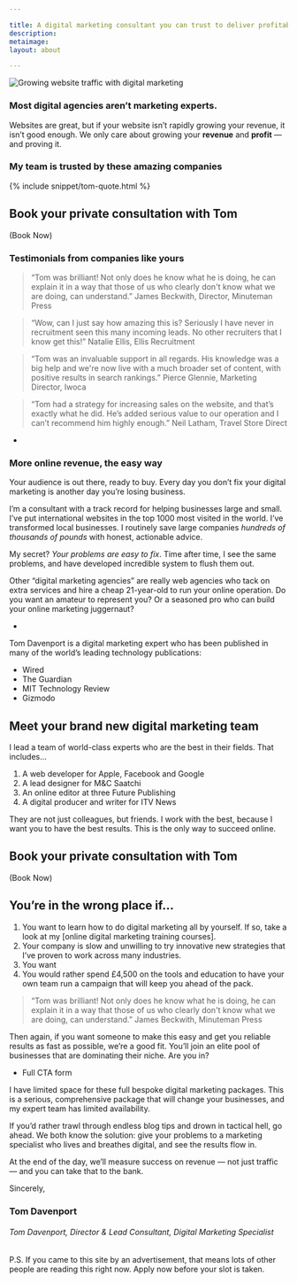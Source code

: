 ```yaml
---

title: A digital marketing consultant you can trust to deliver profitable results.
description:
metaimage:
layout: about

---
```


![Growing website traffic with digital marketing]({{site.url}}/img/analytics-growth.jpg)

### Most digital agencies aren’t marketing experts.
Websites are great, but if your website isn’t rapidly growing your revenue, it isn’t good enough. We only care about growing your **revenue** and **profit** — and proving it.

### My team is trusted by these amazing companies

{% include snippet/tom-quote.html %}

## Book your private consultation with Tom
(Book Now)

### Testimonials from companies like yours

> “Tom was brilliant! Not only does he know what he is doing, he can explain it in a way that those of us who clearly don't know what we are doing, can understand.”
> James Beckwith, Director, Minuteman Press

> “Wow, can I just say how amazing this is? Seriously I have never in recruitment seen this many incoming leads. No other recruiters that I know get this!”
> Natalie Ellis, Ellis Recruitment

> “Tom was an invaluable support in all regards. His knowledge was a big help and we're now live with a much broader set of content, with positive results in search rankings.”
> Pierce Glennie, Marketing Director, Iwoca

> “Tom had a strategy for increasing sales on the website, and that’s exactly what he did. He’s added serious value to our operation and I can’t recommend him highly enough.”
> Neil Latham, Travel Store Direct

-

### More online revenue, the easy way

Your audience is out there, ready to buy. Every day you don’t fix your digital marketing is another day you’re losing business.

I’m a consultant with a track record for helping businesses large and small. I’ve put international websites in the top 1000 most visited in the world. I’ve transformed local businesses. I routinely save large companies *hundreds of thousands of pounds* with honest, actionable advice.

My secret? *Your problems are easy to fix*. Time after time, I see the same problems, and have developed incredible system to flush them out. 

Other “digital marketing agencies” are really web agencies who tack on extra services and hire a cheap 21-year-old to run your online operation. Do you want an amateur to represent you? Or a seasoned pro who can build your online marketing juggernaut?

-

Tom Davenport is a digital marketing expert who has been published in many of the world’s leading technology publications:
- Wired
- The Guardian
- MIT Technology Review
- Gizmodo

## Meet your brand new digital marketing team

I lead a team of world-class experts who are the best in their fields. That includes…

1. A web developer for Apple, Facebook and Google
2. A lead designer for M&C Saatchi
3. An online editor at three Future Publishing
4. A digital producer and writer for ITV News

They are not just colleagues, but friends. I work with the best, because I want you to have the best results. This is the only way to succeed online.

## Book your private consultation with Tom
(Book Now)

## You’re in the wrong place if…
1. You want to learn how to do digital marketing all by yourself. If so, take a look at my [online digital marketing training courses].
2. Your company is slow and unwilling to try innovative new strategies that I’ve proven to work across many industries.
3. You want 
3. You would rather spend £4,500 on the tools and education to have your own team run a campaign that will keep you ahead of the pack.

> “Tom was brilliant! Not only does he know what he is doing, he can explain it in a way that those of us who clearly don't know what we are doing, can understand.”
> James Beckwith, Minuteman Press

Then again, if you want someone to make this easy and get you reliable results as fast as possible, we’re a good fit. You’ll join an elite pool of businesses that are dominating their niche. Are you in?


- Full CTA form

I have limited space for these full bespoke digital marketing packages. This is a serious, comprehensive package that will change your businesses, and my expert team has limited availability.

If you’d rather trawl through endless blog tips and drown in tactical hell, go ahead. We both know the solution: give your problems to a marketing specialist who lives and breathes digital, and see the results flow in.

At the end of the day, we’ll measure success on revenue — not just traffic — and you can take that to the bank.

Sincerely,

<h3 class="signature">Tom Davenport</h3>
<h6>Tom Davenport, Director & Lead Consultant, Digital Marketing Specialist</h6>

P.S. If you came to this site by an advertisement, that means lots of other people are reading this right now. Apply now before your slot is taken.
